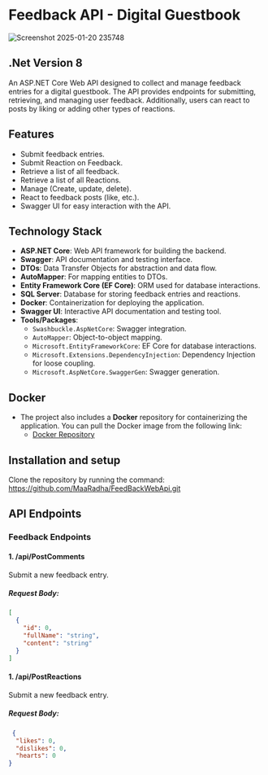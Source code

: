 # Feedback API - Digital Guestbook

![Screenshot 2025-01-20 235748](https://github.com/user-attachments/assets/04d963b5-768a-4540-833b-599d8314617a)

## .Net Version 8

An ASP.NET Core Web API designed to collect and manage feedback entries for a digital guestbook. The API provides endpoints for submitting, retrieving, and managing user feedback. Additionally, users can react to posts by liking or adding other types of reactions.

## Features
- Submit feedback entries.
- Submit Reaction on Feedback.
- Retrieve a list of all feedback.
- Retrieve a list of all Reactions.
- Manage (Create, update, delete).
- React to feedback posts (like, etc.).
- Swagger UI for easy interaction with the API.

## Technology Stack
- **ASP.NET Core**: Web API framework for building the backend.
- **Swagger**: API documentation and testing interface.
- **DTOs**: Data Transfer Objects for abstraction and data flow.
- **AutoMapper**: For mapping entities to DTOs.
- **Entity Framework Core (EF Core)**: ORM used for database interactions.
- **SQL Server**: Database for storing feedback entries and reactions.
- **Docker**: Containerization for deploying the application.
- **Swagger UI**: Interactive API documentation and testing tool.
- **Tools/Packages**:
  - `Swashbuckle.AspNetCore`: Swagger integration.
  - `AutoMapper`: Object-to-object mapping.
  - `Microsoft.EntityFrameworkCore`: EF Core for database interactions.
  - `Microsoft.Extensions.DependencyInjection`: Dependency Injection for loose coupling.
  - `Microsoft.AspNetCore.SwaggerGen`: Swagger generation.

## Docker
- The project also includes a **Docker** repository for containerizing the application. You can pull the Docker image from the following link:
  - [Docker Repository](https://hub.docker.com/repositories/maaradha)
 
## Installation and setup
Clone the repository by running the command:
https://github.com/MaaRadha/FeedBackWebApi.git

## API Endpoints

### Feedback Endpoints

#### 1. **/api/PostComments**
Submit a new feedback entry.

##### Request Body:
```json
[
  {
    "id": 0,
    "fullName": "string",
    "content": "string"
  }
]
```
#### 1. **/api/PostReactions**
Submit a new feedback entry.
##### Request Body:
```json
 {
  "likes": 0,
  "dislikes": 0,
  "hearts": 0
}
```
